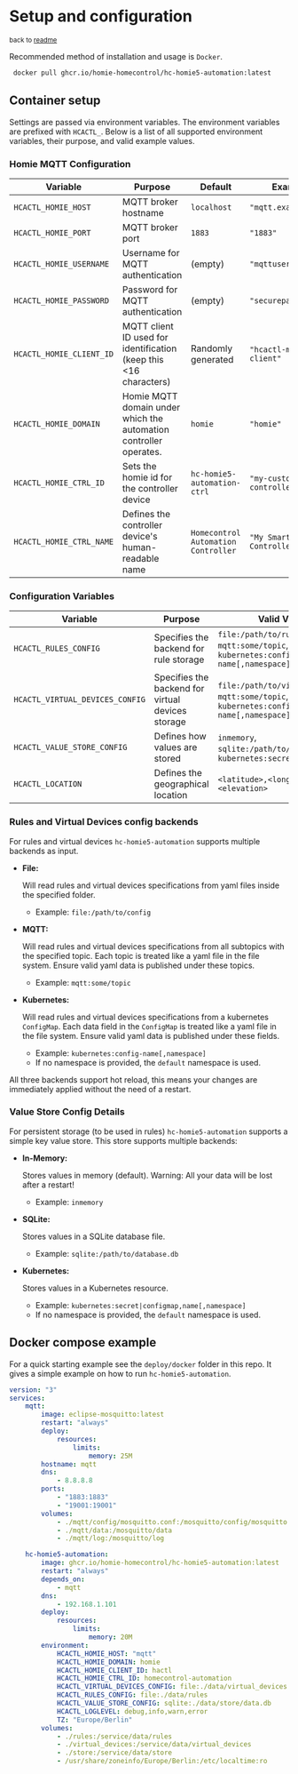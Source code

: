 # Setup and configuration

<small> back to [readme](../README.md)</small>

Recommended method of installation and usage is `Docker`.

```bash
 docker pull ghcr.io/homie-homecontrol/hc-homie5-automation:latest

```

## Container setup

Settings are passed via environment variables. The environment variables are prefixed with `HCACTL_`. Below is a list of all supported environment variables, their purpose, and valid example values.

### Homie MQTT Configuration

| Variable                 | Purpose                                                           | Default                             | Example                      |
| ------------------------ | ----------------------------------------------------------------- | ----------------------------------- | ---------------------------- |
| `HCACTL_HOMIE_HOST`      | MQTT broker hostname                                              | `localhost`                         | `"mqtt.example.com"`         |
| `HCACTL_HOMIE_PORT`      | MQTT broker port                                                  | `1883`                              | `"1883"`                     |
| `HCACTL_HOMIE_USERNAME`  | Username for MQTT authentication                                  | (empty)                             | `"mqttuser"`                 |
| `HCACTL_HOMIE_PASSWORD`  | Password for MQTT authentication                                  | (empty)                             | `"securepassword"`           |
| `HCACTL_HOMIE_CLIENT_ID` | MQTT client ID used for identification (keep this <16 characters) | Randomly generated                  | `"hcactl-mqtt-client"`       |
| `HCACTL_HOMIE_DOMAIN`    | Homie MQTT domain under which the automation controller operates. | `homie`                             | `"homie"`                    |
| `HCACTL_HOMIE_CTRL_ID`   | Sets the homie id for the controller device                       | `hc-homie5-automation-ctrl`         | `"my-custom-controller"`     |
| `HCACTL_HOMIE_CTRL_NAME` | Defines the controller device's human-readable name               | `Homecontrol Automation Controller` | `"My Smart Home Controller"` |

### Configuration Variables

| Variable                        | Purpose                                           | Valid Values                                                                                       | Default                       | Example                                         |
| ------------------------------- | ------------------------------------------------- | -------------------------------------------------------------------------------------------------- | ----------------------------- | ----------------------------------------------- |
| `HCACTL_RULES_CONFIG`           | Specifies the backend for rule storage            | `file:/path/to/rules`,<br/>`mqtt:some/topic`,<br /> `kubernetes:config-name[,namespace]`           | file:/service/rules           | `"mqtt:hcactl/rules"`                           |
| `HCACTL_VIRTUAL_DEVICES_CONFIG` | Specifies the backend for virtual devices storage | `file:/path/to/virtual_devices`,<br />`mqtt:some/topic`,<br />`kubernetes:config-name[,namespace]` | file:/service/virtual_devices | `"kubernetes:hcactl-virtual-devices,smarthome"` |
| `HCACTL_VALUE_STORE_CONFIG`     | Defines how values are stored                     | `inmemory`,<br />`sqlite:/path/to/database.db`,<br />`kubernetes:secret`                           | inmemory                      | `"sqlite:/sevice/values.db"`                    |
| `HCACTL_LOCATION`               | Defines the geographical location                 | `<latitude>,<longitude>,<elevation>`                                                               | `0,0,0`                       | `"48.1351,11.5820,519"`                         |

### Rules and Virtual Devices config backends

For rules and virtual devices `hc-homie5-automation` supports multiple backends as input.

- **File:**

    Will read rules and virtual devices specifications from yaml files inside the specified folder.

    - Example: `file:/path/to/config`

- **MQTT:**

    Will read rules and virtual devices specifications from all subtopics with the specified topic. Each topic is treated like a yaml file in the file system. Ensure valid yaml data is published under these topics.

    - Example: `mqtt:some/topic`

- **Kubernetes:**

    Will read rules and virtual devices specifications from a kubernetes `ConfigMap`. Each data field in the `ConfigMap` is treated like a yaml file in the file system. Ensure valid yaml data is published under these fields.

    - Example: `kubernetes:config-name[,namespace]`
    - If no namespace is provided, the `default` namespace is used.

All three backends support hot reload, this means your changes are immediately applied without the need of a restart.

### Value Store Config Details

For persistent storage (to be used in rules) `hc-homie5-automation` supports a simple key value store. This store supports multiple backends:

- **In-Memory:**

    Stores values in memory (default). Warning: All your data will be lost after a restart!

    - Example: `inmemory`

- **SQLite:**

    Stores values in a SQLite database file.

    - Example: `sqlite:/path/to/database.db`

- **Kubernetes:**

    Stores values in a Kubernetes resource.

    - Example: `kubernetes:secret|configmap,name[,namespace]`
    - If no namespace is provided, the `default` namespace is used.

## Docker compose example

For a quick starting example see the `deploy/docker` folder in this repo. It gives a simple example on how to run `hc-homie5-automation`.

```yaml
version: "3"
services:
    mqtt:
        image: eclipse-mosquitto:latest
        restart: "always"
        deploy:
            resources:
                limits:
                    memory: 25M
        hostname: mqtt
        dns:
            - 8.8.8.8
        ports:
            - "1883:1883"
            - "19001:19001"
        volumes:
            - ./mqtt/config/mosquitto.conf:/mosquitto/config/mosquitto.conf
            - ./mqtt/data:/mosquitto/data
            - ./mqtt/log:/mosquitto/log

    hc-homie5-automation:
        image: ghcr.io/homie-homecontrol/hc-homie5-automation:latest
        restart: "always"
        depends_on:
            - mqtt
        dns:
            - 192.168.1.101
        deploy:
            resources:
                limits:
                    memory: 20M
        environment:
            HCACTL_HOMIE_HOST: "mqtt"
            HCACTL_HOMIE_DOMAIN: homie
            HCACTL_HOMIE_CLIENT_ID: hactl
            HCACTL_HOMIE_CTRL_ID: homecontrol-automation
            HCACTL_VIRTUAL_DEVICES_CONFIG: file:./data/virtual_devices
            HCACTL_RULES_CONFIG: file:./data/rules
            HCACTL_VALUE_STORE_CONFIG: sqlite:./data/store/data.db
            HCACTL_LOGLEVEL: debug,info,warn,error
            TZ: "Europe/Berlin"
        volumes:
            - ./rules:/service/data/rules
            - ./virtual_devices:/service/data/virtual_devices
            - ./store:/service/data/store
            - /usr/share/zoneinfo/Europe/Berlin:/etc/localtime:ro
```
